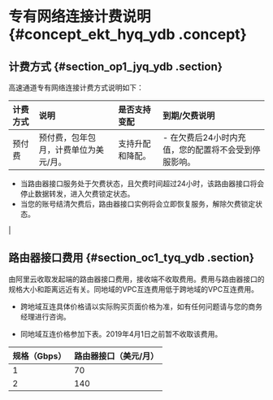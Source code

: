# 专有网络连接计费说明 {#concept_ekt_hyq_ydb .concept}

## 计费方式 {#section_op1_jyq_ydb .section}

高速通道专有网络连接计费方式说明如下：

|计费方式|说明|是否支持变配|到期/欠费说明|
|:---|:-|:-----|:------|
|预付费|预付费，包年包月，计费单位为美元/月。|支持升配和降配。| -   在欠费后24小时内充值，您的配置将不会受到停服影响。
-   当路由器接口服务处于欠费状态，且欠费时间超过24小时，该路由器接口将会停止数据转发，进入欠费锁定状态。
-   当您的账号结清欠费后，路由器接口实例将会立即恢复服务，解除欠费锁定状态。

 |

## 路由器接口费用 {#section_oc1_tyq_ydb .section}

由阿里云收取发起端的路由器接口费用，接收端不收取费用。费用与路由器接口的规格大小和距离远近有关。同地域的VPC互连费用低于跨地域的VPC互连费用。

-   跨地域互连具体价格请以实际购买页面价格为准，如有任何问题请与您的商务经理进行咨询。

-   同地域互连价格参加下表。2019年4月1日之前暂不收取该费用。

|规格（Gbps）|路由器接口（美元/月）|
|:-------|:----------|
|1|70|
|2|140|


